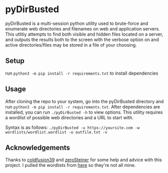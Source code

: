 # pyDirBusted
pyDirBusted is a multi-session python utility used to brute-force and enumerate web directories and filenames on web and application servers. This utlitiy attempts to find both visible and hidden files located on a server, and outputs the results both to the screen with the verbose option on and active directories/files may be stored in a file of your choosing. 

## Setup
run `python3 -m pip install -r requirements.txt` to install dependencies

## Usage
After cloning the repo to your system, go into the pyDirBusted directory and run `python3 -m pip install -r requirements.txt`. After dependencies are installed, you can run `./pyDirBusted -h` to view options. This utility requires a wordlist of possible web directories and a URL to start with. 

Syntax is as follows:
`./pyDirBusted -u https://yoursite.com -w wordlists/wordlist.wordlist -o outfile.txt -v`

## Acknowledgements
Thanks to [coldfusion39](https://github.com/coldfusion39) and [zeroSteiner](https://github.com/zerosteiner) for some help and advice with this project. I pulled the wordlists from [here](http://blog.thireus.com/web-common-directories-and-filenames-word-lists-collection/) so they're not all mine. 

